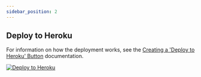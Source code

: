 ```yaml
---
sidebar_position: 2
---
```


## Deploy to Heroku

For information on how the deployment works, see the
[Creating a 'Deploy to Heroku' Button](https://devcenter.heroku.com/articles/heroku-button)
documentation.

[![Deploy to Heroku](https://www.herokucdn.com/deploy/button.svg)](https://www.heroku.com/deploy?template=https://github.com/tableau/tableau-mcp)
